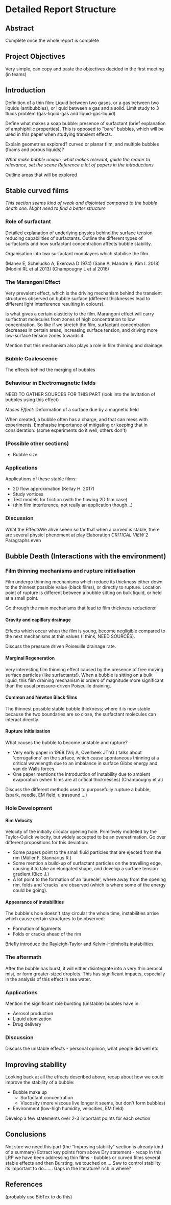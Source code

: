 # Detailed Report Structure
## Abstract
Complete once the whole report is complete

## Project Objectives
Very simple, can copy and paste the objectives decided in the first meeting (in teams)

## Introduction
Definition of a thin film: Liquid between two gases, or a gas between two liquids (antibubbles), or liquid between a gas and a solid. Limit study to 3 fluids problem (gas-liquid-gas and liquid-gas-liquid)

Define what makes a soap bubble: presence of surfactant (brief explanation of amphiphilic properties). This is opposed to "bare" bubbles, which will be used in this paper when studying transient effects.

Explain geometries explored? curved or planar film, and multiple bubbles (foams and porous liquids)?

*What make bubble unique, what makes relevant, guide the reader to relevance, set the scene*
*Reference a lot of papers in the introductions*

Outline areas that will be explored


## Stable curved films
*This section seems kind of weak and disjointed compared to the bubble death one. Might need to find a better structure*

### Role of surfactant
Detailed explanation of underlying physics behind the surface tension reducing capabilities of surfactants. Outline the different types of surfactants and how surfactant concentration affects bubble stability.

Organisation into two surfactant monolayers which stabilise the film.

(Manev E, Scheludko A, Exerowa D 1974)
(Sane A, Mandre S, Kim I. 2018)
(Modini RL et al 2013)
(Champougny L et al 2016)

### The Marangoni Effect
Very prevalent effect, which is the driving mechanism behind the transient structures observed on bubble surface (different thicknesses lead to different light interference resulting in colours).

Is what gives a certain elasticity to the film. Marangoni effect will carry surfactnat molecules from zones of high concentration to low concentration. So like if we stretch the film, surfactant concentration decreases in certain areas, increasing surface tension, and driving more low-surface tension zones towards it.

Mention that this mechanism also plays a role in film thinning and drainage.

### Bubble Coalescence
The effects behind the merging of bubbles

### Behaviour in Electromagnetic fields
NEED TO GATHER SOURCES FOR THIS PART
(look into the levitation of bubbles using this effect)

*Moses Effect*: Deformation of a surface due by a magnetic field

When created, a bubble often has a charge, and that can mess with experiments. Emphasise importance of mitigating or keeping that in consideration. (some experiments do it well, others don't)

### (Possible other sections)
- Bubble size

### Applications
Applications of these stable films:

- 2D flow approximation (Kellay H. 2017)
- Study vortices
- Test models for friction (with the flowing 2D film case)
- (thin film interference, not really an application though...)

### Discussion
What the EffectsWe ahve seeen so far that when a curved is stable, there are several physicl phenoment at play
Elaboration *CRITICAL VIEW*
2 Paragraphs even

## Bubble Death (Interactions with the environment)
### Film thinning mechanisms and rupture initialisation
Film undergo thinning mechanisms which reduce its thickness either down to the thinnest possible value (black films), or directly to rupture. Location point of rupture is different between a bubble sitting on bulk liquid, or held at a small point.

Go through the main mechanisms that lead to film thickness reductions:
#### Gravity and capillary drainage
Effects which occur when the film is young, become negligible compared to the next mechanisms at thin values (I think, NEED SOURCES).

Discuss the pressure driven Poiseuille drainage rate.

#### Marginal Regeneration
Very interesting film thinning effect caused by the presence of free moving surface particles (like surfactants!). When a bubble is sitting on a bulk liquid, this film draining mechanism is orders of magnitude more significant than the usual pressure-driven Poiseuille draining.

#### Common and Newton Black films
The thinnest possible stable bubble thickness; where it is now stable because the two boundaries are so close, the surfactant molecules can interact directly.

#### Rupture initialisation
What causes the bubble to become unstable and rupture?

- Very early paper in 1968 (Vrij A, Overbeek JThG.) talks about 'corrugations' on the surface, which cause spontaneous thinning at a critical wavelength due to an imbalance in surface Gibbs energy and van de Walls forces.
- One paper mentions the introduction of instability due to ambient evaporation (when films are at critical thicknesses) (Champougny et al)

Discuss the different methods used to purposefully rupture a bubble, (spark, needle, EM field, ultrasound ...)

### Hole Development
#### Rim Velocity
Velocity of the initially circular opening hole. Primitively modelled by the Taylor-Culick velocity, but widely accepted to be an overestimation. Go over different propositions for this deviation:

- Some papers point to the small fluid particles that are ejected from the rim (Müller F, Stannarius R.)
- Some mention a build-up of surfactant particles on the travelling edge, causing it to take an elongated shape, and develop a surface tension gradient (Bico J.)
- A lot point to the formation of an 'aureole', where away from the opening rim, folds and 'cracks' are observed (which is where some of the energy could be going).

#### Appearance of instabilities
The bubble's hole doesn't stay circular the whole time, instabilities arrise which cause certain structures to be observed:

- Formation of ligaments
- Folds or cracks ahead of the rim

Briefly introduce the Rayleigh-Taylor and Kelvin-Helmholtz instabilities


### The aftermath
After the bubble has burst, it will either disintegrate into a very thin aerosol mist, or form greater-sized droplets. This has significant impacts, especially in the analysis of this effect in sea water.


### Applications
Mention the significant role bursting (unstable) bubbles have in:

- Aerosol production
- Liquid atomization
- Drug delivery

### Discussion
Discuss the unstable effects - personal opinion, what people did well etc

## Improving stability
Looking back at all the effects described above, recap about how we could improve the stability of a bubble:

- Bubble make up
    - Surfactant concentration
    - Viscosity (more viscous live longer it seems, but don't form bubbles)
- Environment (low-high humidity, velocities, EM field)

Develop a few statements over 2-3 important points for each section

## Conclusions
Not sure we need this part (the "Improving stability" section is already kind of a summary)
Extract key points from above
Dry statement - recap
In this LRP we have been addressing thin films - bubbles or curved films
several stable effects and then Bursting, we touched on.... Saw to control stability its important to do.......
Gaps in the literature? rich in where?

## References
(probably use BibTex to do this)
